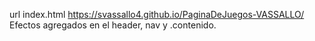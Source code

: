 url index.html
https://svassallo4.github.io/PaginaDeJuegos-VASSALLO/
Efectos agregados en el header, nav y .contenido.
